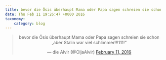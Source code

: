 ```yaml
---
title: bevor die Ösis überhaupt Mama oder Papa sagen schreien sie schon „aber Stalin war viel schlimmer!!!111!“
date: Thu Feb 11 19:26:47 +0000 2016
taxonomy:
    category: blog
---
```

<blockquote class="twitter-tweet" align="center"><p lang="de" dir="ltr">bevor die Ösis überhaupt Mama oder Papa sagen schreien sie schon „aber Stalin war viel schlimmer!!!111!“</p>&mdash; die Alvir (@OljaAlvir) <a href="https://twitter.com/OljaAlvir/status/697860835142737921">February 11, 2016</a></blockquote>
